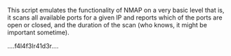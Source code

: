 This script emulates the functionality of NMAP on a very basic level that is, 
it scans all available ports for a given IP and reports which of the ports are open or closed,
and the duration of the scan (who knows, it might be important sometime). 

....f4l4f3lr41d3r....
